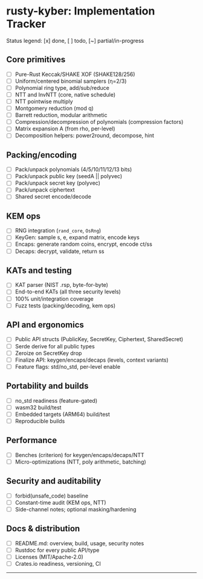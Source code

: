 # rusty-kyber: Implementation Tracker

Status legend: [x] done, [ ] todo, [~] partial/in-progress

## Core primitives
- [ ] Pure-Rust Keccak/SHAKE XOF (SHAKE128/256)
- [ ] Uniform/centered binomial samplers (η=2/3)
- [ ] Polynomial ring type, add/sub/reduce
- [ ] NTT and InvNTT (core, native schedule)
- [ ] NTT pointwise multiply
- [ ] Montgomery reduction (mod q)
- [ ] Barrett reduction, modular arithmetic
- [ ] Compression/decompression of polynomials (compression factors)
- [ ] Matrix expansion A (from rho, per-level)
- [ ] Decomposition helpers: power2round, decompose, hint

## Packing/encoding
- [ ] Pack/unpack polynomials (4/5/10/11/12/13 bits)
- [ ] Pack/unpack public key (seedA || polyvec)
- [ ] Pack/unpack secret key (polyvec)
- [ ] Pack/unpack ciphertext
- [ ] Shared secret encode/decode

## KEM ops
- [ ] RNG integration (`rand_core`, `OsRng`)
- [ ] KeyGen: sample s, e, expand matrix, encode keys
- [ ] Encaps: generate random coins, encrypt, encode ct/ss
- [ ] Decaps: decrypt, validate, return ss

## KATs and testing
- [ ] KAT parser (NIST .rsp, byte-for-byte)
- [ ] End-to-end KATs (all three security levels)
- [ ] 100% unit/integration coverage
- [ ] Fuzz tests (packing/decoding, kem ops)

## API and ergonomics
- [ ] Public API structs (PublicKey, SecretKey, Ciphertext, SharedSecret)
- [ ] Serde derive for all public types
- [ ] Zeroize on SecretKey drop
- [ ] Finalize API: keygen/encaps/decaps (levels, context variants)
- [ ] Feature flags: std/no_std, per-level enable

## Portability and builds
- [ ] no_std readiness (feature-gated)
- [ ] wasm32 build/test
- [ ] Embedded targets (ARM64) build/test
- [ ] Reproducible builds

## Performance
- [ ] Benches (criterion) for keygen/encaps/decaps/NTT
- [ ] Micro-optimizations (NTT, poly arithmetic, batching)

## Security and auditability
- [ ] forbid(unsafe_code) baseline
- [ ] Constant-time audit (KEM ops, NTT)
- [ ] Side-channel notes; optional masking/hardening

## Docs & distribution
- [ ] README.md: overview, build, usage, security notes
- [ ] Rustdoc for every public API/type
- [ ] Licenses (MIT/Apache-2.0)
- [ ] Crates.io readiness, versioning, CI

---
